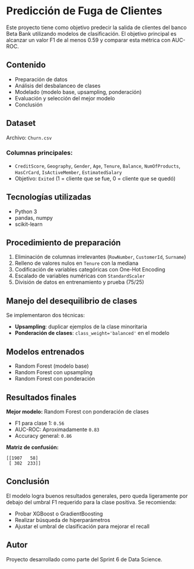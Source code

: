 # Predicción de Fuga de Clientes 

Este proyecto tiene como objetivo predecir la salida de clientes del banco Beta Bank utilizando modelos de clasificación. El objetivo principal es alcanzar un valor F1 de al menos 0.59 y comparar esta métrica con AUC-ROC.

## Contenido
- Preparación de datos
- Análisis del desbalanceo de clases
- Modelado (modelo base, upsampling, ponderación)
- Evaluación y selección del mejor modelo
- Conclusión

## Dataset
Archivo: `Churn.csv`

### Columnas principales:
- `CreditScore`, `Geography`, `Gender`, `Age`, `Tenure`, `Balance`, `NumOfProducts`, `HasCrCard`, `IsActiveMember`, `EstimatedSalary`
- Objetivo: `Exited` (1 = cliente que se fue, 0 = cliente que se quedó)

## Tecnologías utilizadas
- Python 3
- pandas, numpy
- scikit-learn

## Procedimiento de preparación
1. Eliminación de columnas irrelevantes (`RowNumber`, `CustomerId`, `Surname`)
2. Relleno de valores nulos en `Tenure` con la mediana
3. Codificación de variables categóricas con One-Hot Encoding
4. Escalado de variables numéricas con `StandardScaler`
5. División de datos en entrenamiento y prueba (75/25)

## Manejo del desequilibrio de clases
Se implementaron dos técnicas:
- **Upsampling**: duplicar ejemplos de la clase minoritaria
- **Ponderación de clases**: `class_weight='balanced'` en el modelo

## Modelos entrenados
- Random Forest (modelo base)
- Random Forest con upsampling
- Random Forest con ponderación

## Resultados finales
**Mejor modelo:** Random Forest con ponderación de clases

- F1 para clase 1: `0.56`
- AUC-ROC: Aproximadamente `0.83`
- Accuracy general: `0.86`

**Matriz de confusión:**
```
[[1907   58]
 [ 302  233]]
```

## Conclusión
El modelo logra buenos resultados generales, pero queda ligeramente por debajo del umbral F1 requerido para la clase positiva. Se recomienda:
- Probar XGBoost o GradientBoosting
- Realizar búsqueda de hiperparámetros
- Ajustar el umbral de clasificación para mejorar el recall

## Autor
Proyecto desarrollado como parte del Sprint 6 de Data Science.
